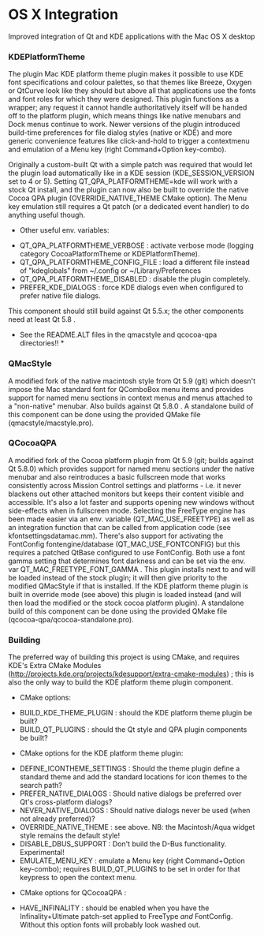 # OS X Integration

Improved integration of Qt and KDE applications with the Mac OS X desktop

### KDEPlatformTheme

The plugin Mac KDE platform theme plugin makes it possible to use KDE font
specifications and colour palettes, so that themes like Breeze, Oxygen or
QtCurve look like they should but above all that applications use the fonts
and font roles for which they were designed. This plugin functions as a
wrapper; any request it cannot handle authoritatively itself will be handed
off to the platform plugin, which means things like native menubars and Dock
menus continue to work.
Newer versions of the plugin introduced build-time preferences for file
dialog styles (native or KDE) and more generic convenience features like
click-and-hold to trigger a contextmenu and emulation of a Menu key (right
Command+Option key-combo).

Originally a custom-built Qt with a simple patch was required that would let
the plugin load automatically like in a KDE session (KDE_SESSION_VERSION set to
4 or 5). Setting QT_QPA_PLATFORMTHEME=kde will work with a stock Qt install,
and the plugin can now also be built to override the native Cocoa QPA plugin
(OVERRIDE_NATIVE_THEME CMake option). The Menu key emulation still requires
a Qt patch (or a dedicated event handler) to do anything useful though.

* Other useful env. variables:
- QT_QPA_PLATFORMTHEME_VERBOSE : activate verbose mode (logging category
  CocoaPlatformTheme or KDEPlatformTheme).
- QT_QPA_PLATFORMTHEME_CONFIG_FILE : load a different file instead of "kdeglobals"
  from ~/.config or ~/Library/Preferences
- QT_QPA_PLATFORMTHEME_DISABLED : disable the plugin completely.
- PREFER_KDE_DIALOGS : force KDE dialogs even when configured to prefer native
  file dialogs.

This component should still build against Qt 5.5.x; the other components need at
least Qt 5.8 .
* See the README.ALT files in the qmacstyle and qcocoa-qpa directories!! *

### QMacStyle
A modified fork of the native macintosh style from Qt 5.9 (git) which doesn't
impose the Mac standard font for QComboBox menu items and provides support
for named menu sections in context menus and menus attached to a "non-native"
menubar. Also builds against Qt 5.8.0 .
A standalone build of this component can be done using the provided QMake file
(qmacstyle/macstyle.pro).

### QCocoaQPA
A modified fork of the Cocoa platform plugin from Qt 5.9 (git; builds against Qt
5.8.0) which provides support for named menu sections under the native menubar
and also reintroduces a basic fullscreen mode that works consistently across
Mission Control settings and platforms - i.e. it never blackens out other
attached monitors but keeps their content visible and accessible. It's also a
lot faster and supports opening new windows without side-effects when in
fullscreen mode. Selecting the FreeType engine has been made easier via an env.
variable (QT_MAC_USE_FREETYPE) as well as an integration function that can be
called from application code (see kfontsettingsdatamac.mm). There's also support
for activating the FontConfig fontengine/database (QT_MAC_USE_FONTCONFIG) but
this requires a patched QtBase configured to use FontConfig. Both use a font
gamma setting that determines font darkness and can be set via the env. var
QT_MAC_FREETYPE_FONT_GAMMA .
This plugin installs next to and will be loaded instead of the stock plugin; it
will then give priority to the modified QMacStyle if that is installed. If the
KDE platform theme plugin is built in override mode (see above) this plugin is
loaded instead (and will then load the modified or the stock cocoa platform
plugin).
A standalone build of this component can be done using the provided QMake file
(qcocoa-qpa/qcocoa-standalone.pro).

### Building
The preferred way of building this project is using CMake, and requires KDE's Extra
CMake Modules (http://projects.kde.org/projects/kdesupport/extra-cmake-modules) ;
this is also the only way to build the KDE platform theme plugin component.

* CMake options:
- BUILD_KDE_THEME_PLUGIN : should the KDE platform theme plugin be built?
- BUILD_QT_PLUGINS : should the Qt style and QPA plugin components be built?

* CMake options for the KDE platform theme plugin:
- DEFINE_ICONTHEME_SETTINGS : Should the theme plugin define a standard theme and
  add the standard locations for icon themes to the search path?
- PREFER_NATIVE_DIALOGS : Should native dialogs be preferred over Qt's cross-platform
  dialogs?
- NEVER_NATIVE_DIALOGS : Should native dialogs never be used (when not already preferred)?
- OVERRIDE_NATIVE_THEME : see above. NB: the Macintosh/Aqua widget style remains the
  default style!
- DISABLE_DBUS_SUPPORT : Don't build the D-Bus functionality. Experimental!
- EMULATE_MENU_KEY : emulate a Menu key (right Command+Option key-combo); requires
  BUILD_QT_PLUGINS to be set in order for that keypress to open the context menu.

* CMake options for QCocoaQPA :
- HAVE_INFINALITY : should be enabled when you have the Infinality+Ultimate patch-set
  applied to FreeType *and* FontConfig. Without this option fonts will probably look
  washed out.
